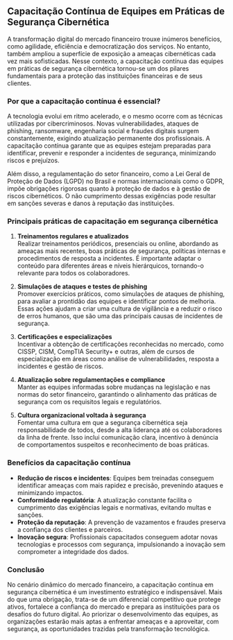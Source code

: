 ## Capacitação Contínua de Equipes em Práticas de Segurança Cibernética

A transformação digital do mercado financeiro trouxe inúmeros benefícios, como agilidade, eficiência e democratização dos serviços. No entanto, também ampliou a superfície de exposição a ameaças cibernéticas cada vez mais sofisticadas. Nesse contexto, a capacitação contínua das equipes em práticas de segurança cibernética tornou-se um dos pilares fundamentais para a proteção das instituições financeiras e de seus clientes.

### Por que a capacitação contínua é essencial?

A tecnologia evolui em ritmo acelerado, e o mesmo ocorre com as técnicas utilizadas por cibercriminosos. Novas vulnerabilidades, ataques de phishing, ransomware, engenharia social e fraudes digitais surgem constantemente, exigindo atualização permanente dos profissionais. A capacitação contínua garante que as equipes estejam preparadas para identificar, prevenir e responder a incidentes de segurança, minimizando riscos e prejuízos.

Além disso, a regulamentação do setor financeiro, como a Lei Geral de Proteção de Dados (LGPD) no Brasil e normas internacionais como o GDPR, impõe obrigações rigorosas quanto à proteção de dados e à gestão de riscos cibernéticos. O não cumprimento dessas exigências pode resultar em sanções severas e danos à reputação das instituições.

### Principais práticas de capacitação em segurança cibernética

1. **Treinamentos regulares e atualizados**  
   Realizar treinamentos periódicos, presenciais ou online, abordando as ameaças mais recentes, boas práticas de segurança, políticas internas e procedimentos de resposta a incidentes. É importante adaptar o conteúdo para diferentes áreas e níveis hierárquicos, tornando-o relevante para todos os colaboradores.

2. **Simulações de ataques e testes de phishing**  
   Promover exercícios práticos, como simulações de ataques de phishing, para avaliar a prontidão das equipes e identificar pontos de melhoria. Essas ações ajudam a criar uma cultura de vigilância e a reduzir o risco de erros humanos, que são uma das principais causas de incidentes de segurança.

3. **Certificações e especializações**  
   Incentivar a obtenção de certificações reconhecidas no mercado, como CISSP, CISM, CompTIA Security+ e outras, além de cursos de especialização em áreas como análise de vulnerabilidades, resposta a incidentes e gestão de riscos.

4. **Atualização sobre regulamentações e compliance**  
   Manter as equipes informadas sobre mudanças na legislação e nas normas do setor financeiro, garantindo o alinhamento das práticas de segurança com os requisitos legais e regulatórios.

5. **Cultura organizacional voltada à segurança**  
   Fomentar uma cultura em que a segurança cibernética seja responsabilidade de todos, desde a alta liderança até os colaboradores da linha de frente. Isso inclui comunicação clara, incentivo à denúncia de comportamentos suspeitos e reconhecimento de boas práticas.

### Benefícios da capacitação contínua

- **Redução de riscos e incidentes**: Equipes bem treinadas conseguem identificar ameaças com mais rapidez e precisão, prevenindo ataques e minimizando impactos.
- **Conformidade regulatória**: A atualização constante facilita o cumprimento das exigências legais e normativas, evitando multas e sanções.
- **Proteção da reputação**: A prevenção de vazamentos e fraudes preserva a confiança dos clientes e parceiros.
- **Inovação segura**: Profissionais capacitados conseguem adotar novas tecnologias e processos com segurança, impulsionando a inovação sem comprometer a integridade dos dados.

### Conclusão

No cenário dinâmico do mercado financeiro, a capacitação contínua em segurança cibernética é um investimento estratégico e indispensável. Mais do que uma obrigação, trata-se de um diferencial competitivo que protege ativos, fortalece a confiança do mercado e prepara as instituições para os desafios do futuro digital. Ao priorizar o desenvolvimento das equipes, as organizações estarão mais aptas a enfrentar ameaças e a aproveitar, com segurança, as oportunidades trazidas pela transformação tecnológica.